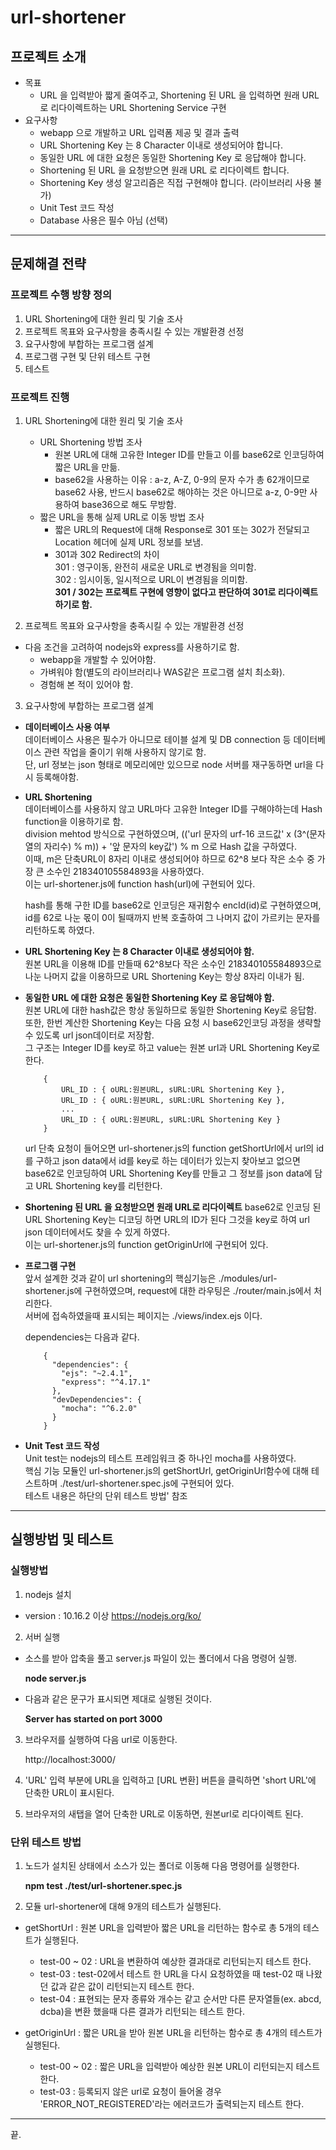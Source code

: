 # url-shortener

## 프로젝트 소개

- 목표
    * URL 을 입력받아 짧게 줄여주고, Shortening 된 URL 을 입력하면 원래 URL 로 리다이렉트하는 URL Shortening Service 구현
- 요구사항
    * webapp 으로 개발하고 URL 입력폼 제공 및 결과 출력
    * URL Shortening Key 는 8 Character 이내로 생성되어야 합니다.
    * 동일한 URL 에 대한 요청은 동일한 Shortening Key 로 응답해야 합니다.
    * Shortening 된 URL 을 요청받으면 원래 URL 로 리다이렉트 합니다.
    * Shortening Key 생성 알고리즘은 직접 구현해야 합니다. (라이브러리 사용 불가)
    * Unit Test 코드 작성
    * Database 사용은 필수 아님 (선택)
    
------
## 문제해결 전략

### 프로젝트 수행 방향 정의
1. URL Shortening에 대한 원리 및 기술 조사
2. 프로젝트 목표와 요구사항을 충족시킬 수 있는 개발환경 선정
3. 요구사항에 부합하는 프로그램 설계
4. 프로그램 구현 및 단위 테스트 구현
5. 테스트

### 프로젝트 진행
1. URL Shortening에 대한 원리 및 기술 조사
    * URL Shortening 방법 조사
        - 원본 URL에 대해 고유한 Integer ID를 만들고 이를 base62로 인코딩하여 짧은 URL을 만듦.
        - base62을 사용하는 이유 : a-z, A-Z, 0-9의 문자 수가 총 62개이므로 base62 사용, 반드시 base62로 해야하는 것은 아니므로 a-z, 0-9만 사용하여 base36으로 해도 무방함.
    * 짧은 URL을 통해 실제 URL로 이동 방법 조사
        - 짧은 URL의 Request에 대해 Response로 301 또는 302가 전달되고 Location 헤더에 실제 URL 정보를 보냄.
        - 301과 302 Redirect의 차이  
            301 : 영구이동, 완전히 새로운 URL로 변경됨을 의미함.  
            302 : 임시이동, 일시적으로 URL이 변경됨을 의미함.  
            **301 / 302는 프로젝트 구현에 영향이 없다고 판단하여 301로 리다이렉트 하기로 함.**
            

2. 프로젝트 목표와 요구사항을 충족시킬 수 있는 개발환경 선정
- 다음 조건을 고려하여 nodejs와 express를 사용하기로 함.
    * webapp을 개발할 수 있어야함.
    * 가벼워야 함(별도의 라이브러리나 WAS같은 프로그램 설치 최소화).
    * 경험해 본 적이 있어야 함.

3. 요구사항에 부합하는 프로그램 설계
* **데이터베이스 사용 여부**  
    데이터베이스 사용은 필수가 아니므로 테이블 설계 및 DB connection 등 데이터베이스 관련 작업을 줄이기 위해 사용하지 않기로 함.  
    단, url 정보는 json 형태로 메모리에만 있으므로 node 서버를 재구동하면 url을 다시 등록해야함.  

* **URL Shortening**  
    데이터베이스를 사용하지 않고 URL마다 고유한 Integer ID를 구해야하는데 Hash function을 이용하기로 함.   
    division mehtod 방식으로 구현하였으며, (('url 문자의 urf-16 코드값' x (3^(문자열의 자리수) % m)) + '앞 문자의 key값') % m 으로 Hash 값을 구하였다.  
    이때, m은 단축URL이 8자리 이내로 생성되어야 하므로 62^8 보다 작은 소수 중  가장 큰 소수인 218340105584893을 사용하였다.  
    이는 url-shortener.js에 function hash(url)에 구현되어 있다.  
    
    hash를 통해 구한 ID를 base62로 인코딩은 재귀함수 encId(id)로 구현하였으며, id를 62로 나눈 몫이 0이 될때까지 반복 호출하여 그 나머지 값이 가르키는 문자를 리턴하도록 하였다.  
    
* **URL Shortening Key 는 8 Character 이내로 생성되어야 함.**  
    원본 URL을 이용해 ID를 만들때 62^8보다 작은 소수인 218340105584893으로 나눈 나머지 값을 이용하므로 URL Shortening Key는 항상 8자리 이내가 됨.  
    
* **동일한 URL 에 대한 요청은 동일한 Shortening Key 로 응답해야 함.**  
    원본 URL에 대한 hash값은 항상 동일하므로 동일한 Shortening Key로 응답함.  
    또한, 한번 계산한 Shortening Key는 다음 요청 시 base62인코딩 과정을 생략할 수 있도록 url json데이터로 저장함.  
    그 구조는 Integer ID를 key로 하고 value는 원본 url과 URL Shortening Key로 한다.  
    ```
        {
            URL_ID : { oURL:원본URL, sURL:URL Shortening Key },
            URL_ID : { oURL:원본URL, sURL:URL Shortening Key },
            ...
            URL_ID : { oURL:원본URL, sURL:URL Shortening Key }
        }
    ```
    url 단축 요청이 들어오면 url-shortener.js의 function getShortUrl에서 url의 id를 구하고 json data에서 id를 key로 하는 데이터가 있는지 찾아보고 없으면 base62로 인코딩하여 URL Shortening Key를 만들고 그 정보를 json data에 담고 URL Shortening key를 리턴한다.  
    
* **Shortening 된 URL 을 요청받으면 원래 URL로 리다이렉트**
    base62로 인코딩 된 URL Shortening Key는 디코딩 하면 URL의 ID가 된다 그것을 key로 하여 url json 데이터에서도 찾을 수 있게 하였다.  
    이는 url-shortener.js의 function getOriginUrl에 구현되어 있다.  

* **프로그램 구현**  
    앞서 설계한 것과 같이 url shortening의 핵심기능은 ./modules/url-shortener.js에 구현하였으며, request에 대한 라우팅은 ./router/main.js에서 처리한다.  
    서버에 접속하였을때 표시되는 페이지는 ./views/index.ejs 이다.  
    
    dependencies는 다음과 같다.  
    ```
        {
          "dependencies": {
            "ejs": "~2.4.1",
            "express": "^4.17.1"
          },
          "devDependencies": {
            "mocha": "^6.2.0"
          }
        }
    ```
    
* **Unit Test 코드 작성**  
    Unit test는 nodejs의 테스트 프레임워크 중 하나인 mocha를 사용하였다.   
    핵심 기능 모듈인 url-shortener.js의 getShortUrl, getOriginUrl함수에 대해 테스트하며  ./test/url-shortener.spec.js에 구현되어 있다.  
    테스트 내용은 하단의 단위 테스트 방법' 참조
    
------
## 실행방법 및 테스트

### 실행방법
1. nodejs 설치
  - version : 10.16.2 이상
  https://nodejs.org/ko/

2. 서버 실행
  - 소스를 받아 압축을 풀고 server.js 파일이 있는 폴더에서 다음 명령어 실행.
  
      **node server.js**
   
  - 다음과 같은 문구가 표시되면 제대로 실행된 것이다.
  
      **Server has started on port 3000**

3. 브라우저를 실행하여 다음 url로 이동한다.

      http://localhost:3000/

4. 'URL' 입력 부분에 URL을 입력하고 [URL 변환] 버튼을 클릭하면 'short URL'에 단축한 URL이 표시된다.

5. 브라우저의 새탭을 열어 단축한 URL로 이동하면, 원본url로 리다이렉트 된다.

### 단위 테스트 방법
1. 노드가 설치된 상태에서 소스가 있는 폴더로 이동해 다음 명령어를 실행한다.

      **npm test ./test/url-shortener.spec.js**

2. 모듈 url-shortener에 대해 9개의 테스트가 실행된다.
  - getShortUrl : 원본 URL을 입력받아 짧은 URL을 리턴하는 함수로 총 5개의 테스트가 실행된다.
    - test-00 ~ 02 : URL을 변환하여 예상한 결과대로 리턴되는지 테스트 한다.
    - test-03 : test-02에서 테스트 한 URL을 다시 요청하였을 때 test-02 때 나왔던 값과 같은 값이 리턴되는지 테스트 한다.
    - test-04 : 표현되는 문자 종류와 개수는 같고 순서만 다른 문자열들(ex. abcd, dcba)을 변환 했을때 다른 결과가 리턴되는 테스트 한다.

  - getOriginUrl : 짧은 URL을 받아 원본 URL을 리턴하는 함수로 총 4개의 테스트가 실행된다.
    - test-00 ~ 02 : 짧은 URL을 입력받아 예상한 원본 URL이 리턴되는지 테스트 한다.
    - test-03 : 등록되지 않은 url로 요청이 들어올 경우 'ERROR_NOT_REGISTERED'라는 에러코드가 출력되는지 테스트 한다.
------
끝.
